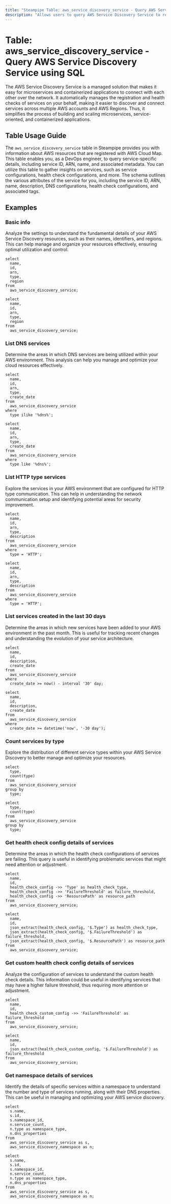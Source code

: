```yaml
---
title: "Steampipe Table: aws_service_discovery_service - Query AWS Service Discovery Service using SQL"
description: "Allows users to query AWS Service Discovery Service to retrieve detailed information about AWS resources that are registered with AWS Cloud Map."
---
```


# Table: aws_service_discovery_service - Query AWS Service Discovery Service using SQL

The AWS Service Discovery Service is a managed solution that makes it easy for microservices and containerized applications to connect with each other over the network. It automatically manages the registration and health checks of services on your behalf, making it easier to discover and connect services across multiple AWS accounts and AWS Regions. Thus, it simplifies the process of building and scaling microservices, service-oriented, and containerized applications.

## Table Usage Guide

The `aws_service_discovery_service` table in Steampipe provides you with information about AWS resources that are registered with AWS Cloud Map. This table enables you, as a DevOps engineer, to query service-specific details, including service ID, ARN, name, and associated metadata. You can utilize this table to gather insights on services, such as service configurations, health check configurations, and more. The schema outlines the various attributes of the service for you, including the service ID, ARN, name, description, DNS configurations, health check configurations, and associated tags.

## Examples

### Basic info
Analyze the settings to understand the fundamental details of your AWS Service Discovery resources, such as their names, identifiers, and regions. This can help manage and organize your resources effectively, ensuring optimal utilization and control.

```sql+postgres
select
  name,
  id,
  arn,
  type,
  region
from
  aws_service_discovery_service;
```

```sql+sqlite
select
  name,
  id,
  arn,
  type,
  region
from
  aws_service_discovery_service;
```

### List DNS services
Determine the areas in which DNS services are being utilized within your AWS environment. This analysis can help you manage and optimize your cloud resources effectively.

```sql+postgres
select
  name,
  id,
  arn,
  type,
  create_date
from
  aws_service_discovery_service
where
  type ilike '%dns%';
```

```sql+sqlite
select
  name,
  id,
  arn,
  type,
  create_date
from
  aws_service_discovery_service
where
  type like '%dns%';
```

### List HTTP type services
Explore the services in your AWS environment that are configured for HTTP type communication. This can help in understanding the network communication setup and identifying potential areas for security improvement.

```sql+postgres
select
  name,
  id,
  arn,
  type,
  description
from
  aws_service_discovery_service
where
  type = 'HTTP';
```

```sql+sqlite
select
  name,
  id,
  arn,
  type,
  description
from
  aws_service_discovery_service
where
  type = 'HTTP';
```

### List services created in the last 30 days
Determine the areas in which new services have been added to your AWS environment in the past month. This is useful for tracking recent changes and understanding the evolution of your service architecture.

```sql+postgres
select
  name,
  id,
  description,
  create_date
from
  aws_service_discovery_service
where
  create_date >= now() - interval '30' day;
```

```sql+sqlite
select
  name,
  id,
  description,
  create_date
from
  aws_service_discovery_service
where
  create_date >= datetime('now', '-30 day');
```

### Count services by type
Explore the distribution of different service types within your AWS Service Discovery to better manage and optimize your resources.

```sql+postgres
select
  type,
  count(type)
from
  aws_service_discovery_service
group by
  type;
```

```sql+sqlite
select
  type,
  count(type)
from
  aws_service_discovery_service
group by
  type;
```

### Get health check config details of services
Determine the areas in which the health check configurations of services are failing. This query is useful in identifying problematic services that might need attention or adjustment.

```sql+postgres
select
  name,
  id,
  health_check_config ->> 'Type' as health_check_type,
  health_check_config ->> 'FailureThreshold' as failure_threshold,
  health_check_config ->> 'ResourcePath' as resource_path
from
  aws_service_discovery_service;
```

```sql+sqlite
select
  name,
  id,
  json_extract(health_check_config, '$.Type') as health_check_type,
  json_extract(health_check_config, '$.FailureThreshold') as failure_threshold,
  json_extract(health_check_config, '$.ResourcePath') as resource_path
from
  aws_service_discovery_service;
```

### Get custom health check config details of services
Analyze the configuration of services to understand the custom health check details. This information could be useful in identifying services that may have a higher failure threshold, thus requiring more attention or adjustment.

```sql+postgres
select
  name,
  id,
  health_check_custom_config ->> 'FailureThreshold' as failure_threshold
from
  aws_service_discovery_service;
```

```sql+sqlite
select
  name,
  id,
  json_extract(health_check_custom_config, '$.FailureThreshold') as failure_threshold
from
  aws_service_discovery_service;
```

### Get namespace details of services
Identify the details of specific services within a namespace to understand the number and type of services running, along with their DNS properties. This can be useful in managing and optimizing your AWS service discovery.

```sql+postgres
select
  s.name,
  s.id,
  s.namespace_id,
  n.service_count,
  n.type as namespace_type,
  n.dns_properties
from
  aws_service_discovery_service as s,
  aws_service_discovery_namespace as n;
```

```sql+sqlite
select
  s.name,
  s.id,
  s.namespace_id,
  n.service_count,
  n.type as namespace_type,
  n.dns_properties
from
  aws_service_discovery_service as s,
  aws_service_discovery_namespace as n;
```